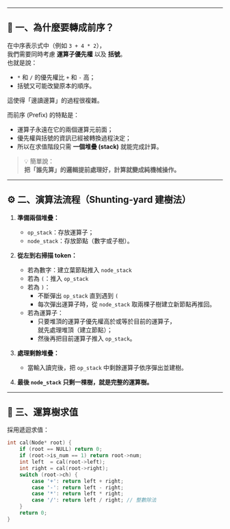 
---

## 🧩 一、為什麼要轉成前序？

在中序表示式中（例如 `3 + 4 * 2`），  
我們需要同時考慮 **運算子優先權** 以及 **括號**。  
也就是說：
- `*` 和 `/` 的優先權比 `+` 和 `-` 高；
- 括號又可能改變原本的順序。

這使得「邊讀邊算」的過程很複雜。

而前序 (Prefix) 的特點是：
- 運算子永遠在它的兩個運算元前面；
- 優先權與括號的資訊已經被轉換過程決定；
- 所以在求值階段只需 **一個堆疊 (stack)** 就能完成計算。

> 💡 簡單說：  
> **把「誰先算」的邏輯提前處理好，計算就變成純機械操作。**

---

## ⚙️ 二、演算法流程（Shunting-yard 建樹法）

1. **準備兩個堆疊：**
   - `op_stack`：存放運算子；
   - `node_stack`：存放節點（數字或子樹）。

2. **從左到右掃描 token：**
   - 若為數字：建立葉節點推入 `node_stack`
   - 若為 `(`：推入 `op_stack`
   - 若為 `)`：  
     - 不斷彈出 `op_stack` 直到遇到 `(`  
     - 每次彈出運算子時，從 `node_stack` 取兩棵子樹建立新節點再推回。
   - 若為運算子：
     - 只要堆頂的運算子優先權高於或等於目前的運算子，  
       就先處理堆頂（建立節點）；
     - 然後再把目前運算子推入 `op_stack`。

3. **處理剩餘堆疊：**
   - 當輸入讀完後，把 `op_stack` 中剩餘運算子依序彈出並建樹。

4. **最後 `node_stack` 只剩一棵樹，就是完整的運算樹。**

---

## 🧮 三、運算樹求值

採用遞迴求值：
```c
int cal(Node* root) {
    if (root == NULL) return 0;
    if (root->is_num == 1) return root->num;
    int left  = cal(root->left);
    int right = cal(root->right);
    switch (root->ch) {
        case '+': return left + right;
        case '-': return left - right;
        case '*': return left * right;
        case '/': return left / right; // 整數除法
    }
    return 0;
}

